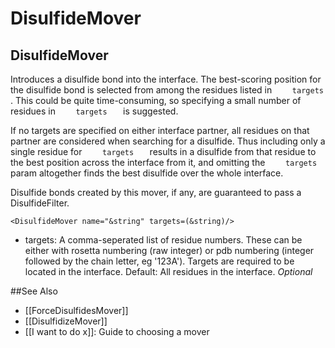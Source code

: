 # DisulfideMover
## DisulfideMover

Introduces a disulfide bond into the interface. The best-scoring position for the disulfide bond is selected from among the residues listed in `     targets    ` . This could be quite time-consuming, so specifying a small number of residues in `     targets    ` is suggested.

If no targets are specified on either interface partner, all residues on that partner are considered when searching for a disulfide. Thus including only a single residue for `     targets    ` results in a disulfide from that residue to the best position across the interface from it, and omitting the `     targets    ` param altogether finds the best disulfide over the whole interface.

Disulfide bonds created by this mover, if any, are guaranteed to pass a DisulfideFilter.

```
<DisulfideMover name="&string" targets=(&string)/>
```

-   targets: A comma-seperated list of residue numbers. These can be either with rosetta numbering (raw integer) or pdb numbering (integer followed by the chain letter, eg '123A'). Targets are required to be located in the interface. Default: All residues in the interface. *Optional*



##See Also

* [[ForceDisulfidesMover]]
* [[DisulfidizeMover]]
* [[I want to do x]]: Guide to choosing a mover
